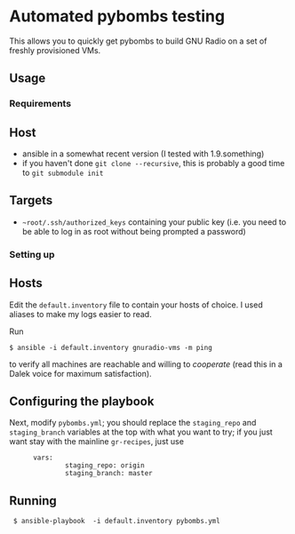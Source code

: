 # Automated pybombs testing

This allows you to quickly get pybombs to build GNU Radio on a set of freshly provisioned VMs.

## Usage

### Requirements

Host
----

* ansible in a somewhat recent version (I tested with 1.9.something)
* if you haven't done `git clone --recursive`, this is probably a good time to `git submodule init`

Targets
-------

* `~root/.ssh/authorized_keys` containing your public key (i.e. you need to be able to log in as root without being prompted a password)


### Setting up

Hosts
-----

Edit the `default.inventory` file to contain your hosts of choice. I used aliases to make my logs easier to read.

Run

    $ ansible -i default.inventory gnuradio-vms -m ping

to verify all machines are reachable and willing to *cooperate* (read this in a Dalek voice for maximum satisfaction).

Configuring the playbook
------------------------

Next, modify `pybombs.yml`; you should replace the `staging_repo` and `staging_branch` variables at the top with what you want to try; if you just want stay with the mainline `gr-recipes`, just use 

          vars:
                  staging_repo: origin
                  staging_branch: master

Running
-------

     $ ansible-playbook  -i default.inventory pybombs.yml
